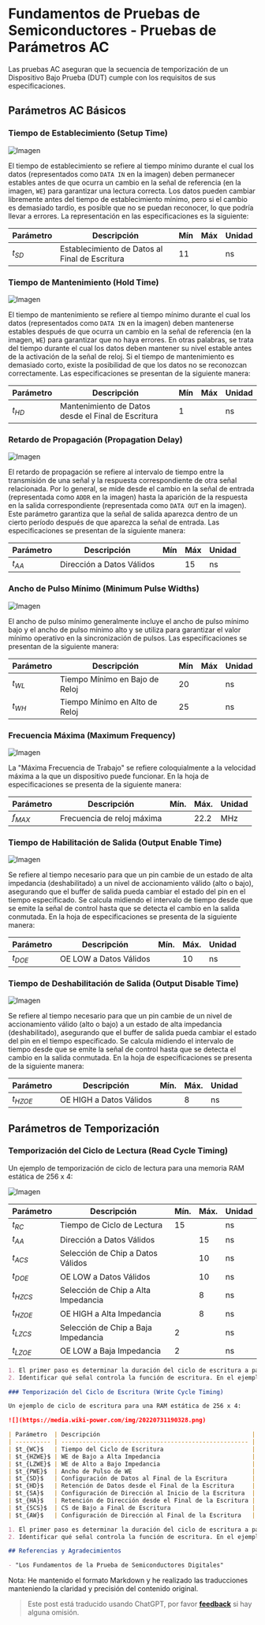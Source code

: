 # Fundamentos de Pruebas de Semiconductores - Pruebas de Parámetros AC

Las pruebas AC aseguran que la secuencia de temporización de un Dispositivo Bajo Prueba (DUT) cumple con los requisitos de sus especificaciones.

## Parámetros AC Básicos

### Tiempo de Establecimiento (Setup Time)

![Imagen](https://media.wiki-power.com/img/20220809094845.png)

El tiempo de establecimiento se refiere al tiempo mínimo durante el cual los datos (representados como `DATA IN` en la imagen) deben permanecer estables antes de que ocurra un cambio en la señal de referencia (en la imagen, `WE`) para garantizar una lectura correcta. Los datos pueden cambiar libremente antes del tiempo de establecimiento mínimo, pero si el cambio es demasiado tardío, es posible que no se puedan reconocer, lo que podría llevar a errores. La representación en las especificaciones es la siguiente:

| Parámetro | Descripción                                    | Mín | Máx | Unidad |
| --------- | ---------------------------------------------- | --- | --- | ------ |
| $t_{SD}$  | Establecimiento de Datos al Final de Escritura | 11  |     | ns     |

### Tiempo de Mantenimiento (Hold Time)

![Imagen](https://media.wiki-power.com/img/20220809094858.png)

El tiempo de mantenimiento se refiere al tiempo mínimo durante el cual los datos (representados como `DATA IN` en la imagen) deben mantenerse estables después de que ocurra un cambio en la señal de referencia (en la imagen, `WE`) para garantizar que no haya errores. En otras palabras, se trata del tiempo durante el cual los datos deben mantener su nivel estable antes de la activación de la señal de reloj. Si el tiempo de mantenimiento es demasiado corto, existe la posibilidad de que los datos no se reconozcan correctamente. Las especificaciones se presentan de la siguiente manera:

| Parámetro | Descripción                                        | Mín | Máx | Unidad |
| --------- | -------------------------------------------------- | --- | --- | ------ |
| $t_{HD}$  | Mantenimiento de Datos desde el Final de Escritura | 1   |     | ns     |

### Retardo de Propagación (Propagation Delay)

![Imagen](https://media.wiki-power.com/img/20220809094910.png)

El retardo de propagación se refiere al intervalo de tiempo entre la transmisión de una señal y la respuesta correspondiente de otra señal relacionada. Por lo general, se mide desde el cambio en la señal de entrada (representada como `ADDR` en la imagen) hasta la aparición de la respuesta en la salida correspondiente (representada como `DATA OUT` en la imagen). Este parámetro garantiza que la señal de salida aparezca dentro de un cierto período después de que aparezca la señal de entrada. Las especificaciones se presentan de la siguiente manera:

| Parámetro | Descripción               | Mín | Máx | Unidad |
| --------- | ------------------------- | --- | --- | ------ |
| $t_{AA}$  | Dirección a Datos Válidos |     | 15  | ns     |

### Ancho de Pulso Mínimo (Minimum Pulse Widths)

![Imagen](https://media.wiki-power.com/img/20220809094924.png)

El ancho de pulso mínimo generalmente incluye el ancho de pulso mínimo bajo y el ancho de pulso mínimo alto y se utiliza para garantizar el valor mínimo operativo en la sincronización de pulsos. Las especificaciones se presentan de la siguiente manera:

| Parámetro | Descripción                    | Mín | Máx | Unidad |
| --------- | ------------------------------ | --- | --- | ------ |
| $t_{WL}$  | Tiempo Mínimo en Bajo de Reloj | 20  |     | ns     |
| $t_{WH}$  | Tiempo Mínimo en Alto de Reloj | 25  |     | ns     |

### Frecuencia Máxima (Maximum Frequency)

![Imagen](https://media.wiki-power.com/img/20220809094934.png)

La "Máxima Frecuencia de Trabajo" se refiere coloquialmente a la velocidad máxima a la que un dispositivo puede funcionar. En la hoja de especificaciones se presenta de la siguiente manera:

| Parámetro | Descripción                | Mín. | Máx. | Unidad |
| --------- | -------------------------- | ---- | ---- | ------ |
| $f_{MAX}$ | Frecuencia de reloj máxima |      | 22.2 | MHz    |

### Tiempo de Habilitación de Salida (Output Enable Time)

![Imagen](https://media.wiki-power.com/img/20220809094941.png)

Se refiere al tiempo necesario para que un pin cambie de un estado de alta impedancia (deshabilitado) a un nivel de accionamiento válido (alto o bajo), asegurando que el buffer de salida pueda cambiar el estado del pin en el tiempo especificado. Se calcula midiendo el intervalo de tiempo desde que se emite la señal de control hasta que se detecta el cambio en la salida conmutada. En la hoja de especificaciones se presenta de la siguiente manera:

| Parámetro | Descripción            | Mín. | Máx. | Unidad |
| --------- | ---------------------- | ---- | ---- | ------ |
| $t_{DOE}$ | OE LOW a Datos Válidos |      | 10   | ns     |

### Tiempo de Deshabilitación de Salida (Output Disable Time)

![Imagen](https://media.wiki-power.com/img/20220809094948.png)

Se refiere al tiempo necesario para que un pin cambie de un nivel de accionamiento válido (alto o bajo) a un estado de alta impedancia (deshabilitado), asegurando que el buffer de salida pueda cambiar el estado del pin en el tiempo especificado. Se calcula midiendo el intervalo de tiempo desde que se emite la señal de control hasta que se detecta el cambio en la salida conmutada. En la hoja de especificaciones se presenta de la siguiente manera:

| Parámetro  | Descripción             | Mín. | Máx. | Unidad |
| ---------- | ----------------------- | ---- | ---- | ------ |
| $t_{HZOE}$ | OE HIGH a Datos Válidos |      | 8    | ns     |

## Parámetros de Temporización

### Temporización del Ciclo de Lectura (Read Cycle Timing)

Un ejemplo de temporización de ciclo de lectura para una memoria RAM estática de 256 x 4:

![Imagen](https://media.wiki-power.com/img/20220731190300.png)

| Parámetro  | Descripción                         | Mín. | Máx. | Unidad |
| ---------- | ----------------------------------- | ---- | ---- | ------ |
| $t_{RC}$   | Tiempo de Ciclo de Lectura          | 15   |      | ns     |
| $t_{AA}$   | Dirección a Datos Válidos           |      | 15   | ns     |
| $t_{ACS}$  | Selección de Chip a Datos Válidos   |      | 10   | ns     |
| $t_{DOE}$  | OE LOW a Datos Válidos              |      | 10   | ns     |
| $t_{HZCS}$ | Selección de Chip a Alta Impedancia |      | 8    | ns     |
| $t_{HZOE}$ | OE HIGH a Alta Impedancia           |      | 8    | ns     |
| $t_{LZCS}$ | Selección de Chip a Baja Impedancia | 2    |      | ns     |
| $t_{LZOE}$ | OE LOW a Baja Impedancia            | 2    |      | ns     |

```markdown
1. El primer paso es determinar la duración del ciclo de escritura a partir del parámetro $t_{RC}$.
2. Identificar qué señal controla la función de escritura. En el ejemplo de la imagen de arriba, la salida de datos de la RAM está controlada por el flanco descendente de OE.

### Temporización del Ciclo de Escritura (Write Cycle Timing)

Un ejemplo de ciclo de escritura para una RAM estática de 256 x 4:

![](https://media.wiki-power.com/img/20220731190328.png)

| Parámetro  | Descripción                                           | Mínimo | Máximo | Unidad |
| ---------- | ----------------------------------------------------- | ------ | ------ | ------ |
| $t_{WC}$   | Tiempo del Ciclo de Escritura                         | 15     |        | ns     |
| $t_{HZWE}$ | WE de Bajo a Alta Impedancia                          |        | 8      | ns     |
| $t_{LZWE}$ | WE de Alto a Bajo Impedancia                          | 2      |        | ns     |
| $t_{PWE}$  | Ancho de Pulso de WE                                  | 11     |        | ns     |
| $t_{SD}$   | Configuración de Datos al Final de la Escritura       | 11     |        | ns     |
| $t_{HD}$   | Retención de Datos desde el Final de la Escritura     | 1      |        | ns     |
| $t_{SA}$   | Configuración de Dirección al Inicio de la Escritura  | 2      |        | ns     |
| $t_{HA}$   | Retención de Dirección desde el Final de la Escritura | 2      |        | ns     |
| $t_{SCS}$  | CS de Bajo a Final de Escritura                       | 11     |        | ns     |
| $t_{AW}$   | Configuración de Dirección al Final de la Escritura   | 13     |        | ns     |

1. El primer paso es determinar la duración del ciclo de escritura a partir del parámetro $t_{WC}$.
2. Identificar qué señal controla la función de escritura. En el ejemplo de la imagen de arriba, la entrada de datos en la RAM está controlada por el flanco ascendente de WE.

## Referencias y Agradecimientos

- "Los Fundamentos de la Prueba de Semiconductores Digitales"
```

Nota: He mantenido el formato Markdown y he realizado las traducciones manteniendo la claridad y precisión del contenido original.

> Este post está traducido usando ChatGPT, por favor [**feedback**](https://github.com/linyuxuanlin/Wiki_MkDocs/issues/new) si hay alguna omisión.
